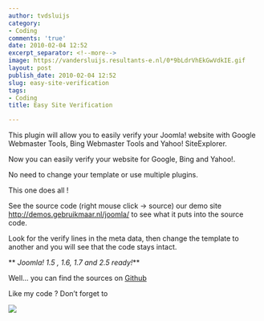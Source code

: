 ```yaml
---
author: tvdsluijs
category:
- Coding
comments: 'true'
date: 2010-02-04 12:52
excerpt_separator: <!--more-->
image: https://vandersluijs.resultants-e.nl/0*9bLdrVhEkGwVdkIE.gif
layout: post
publish_date: 2010-02-04 12:52
slug: easy-site-verification
tags:
- Coding
title: Easy Site Verification

---
```

This plugin will allow you to easily verify your Joomla! website with Google
Webmaster Tools, Bing Webmaster Tools and Yahoo! SiteExplorer.  
  
Now you can easily verify your website for Google, Bing and Yahoo!.  
  
No need to change your template or use multiple plugins.  
  
This one does all !  
  
See the source code (right mouse click -> source) our demo site
<http://demos.gebruikmaar.nl/joomla/> to see what it puts into the source
code.  
  
Look for the verify lines in the meta data, then change the template to
another and you will see that the code stays intact.  
  
 ** _Joomla! 1.5 , 1.6, 1.7 and 2.5 ready!_**  
  
Well… you can find the sources on
[Github](https://github.com/tvdsluijs/Joomla-Easy-Site-Verification/tree/)  
  
Like my code ? Don’t forget to

![](https://vandersluijs.resultants-e.nl/0*9bLdrVhEkGwVdkIE.gif)


